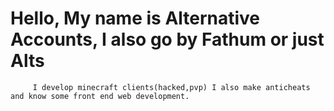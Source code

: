 # Hello, My name is Alternative Accounts, I also go by Fathum or just Alts

         I develop minecraft clients(hacked,pvp) I also make anticheats and know some front end web development.
